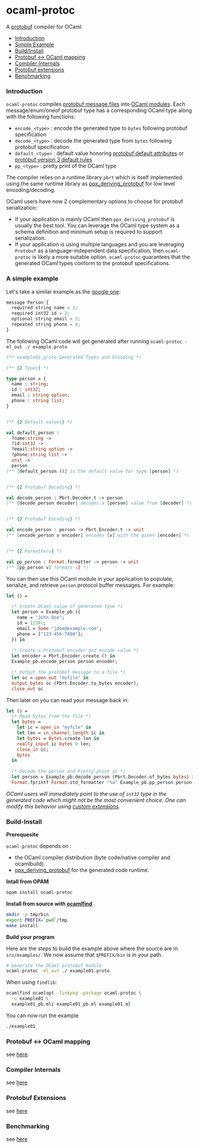 # ocaml-protoc

A [protobuf](https://developers.google.com/protocol-buffers/) compiler for OCaml. 

* [Introduction](#introduction)
* [Simple Example](#a-simple-example)
* [Build/Install](#build-install)
* [Protobuf <-> OCaml mapping](doc/protobuf_ocaml_mapping.md)
* [Compiler Internals](doc/compiler_internals.md)
* [Protobuf extensions](doc/ocaml_extensions.md)
* [Benchmarking](doc/benchmarking.md)

### Introduction 

`ocaml-protoc` compiles [protobuf message files](https://developers.google.com/protocol-buffers/docs/proto) into 
[OCaml modules](http://caml.inria.fr/pub/docs/manual-ocaml/moduleexamples.html). Each message/enum/oneof protobuf type 
has a corresponding OCaml type along with the following functions:
* `encode_<type>` : encode the generated type to `bytes` following protobuf specification
* `decode_<type>` : decode the generated type from `bytes` following protobuf specification
* `default_<type>` : default value honoring [protobuf default attributes](https://developers.google.com/protocol-buffers/docs/proto#optional) or [protobuf version 3 default rules](https://developers.google.com/protocol-buffers/docs/proto3#default) 
* `pp_<type>` : pretty print of the OCaml type

The compiler relies on a runtime library `pbrt` which is itself implemented using the same runtime library as [ppx_deriving_protobuf](https://github.com/whitequark/ppx_deriving_protobuf/) for low level encoding/decoding. 

OCaml users have now 2 complementary options to choose for protobuf serialization:
* If your application is mainly OCaml then `ppx_deriving_protobuf` is usually the best tool. You can leverage the OCaml type system as a schema definition and minimum setup is required to support serialization.
* If your application is using multiple languages and you are leveraging `Protobuf` as a language-independent data specification, then  `ocaml-protoc` is likely a more suitable option. `ocaml-protoc` guarantees that the generated OCaml types conform to the protobuf specifications.

### A simple example

Let's take a similar example as the [google one](https://developers.google.com/protocol-buffers/docs/overview#how-do-they-work):

```Javascript
message Person {
  required string name = 1;
  required int32 id = 2;
  optional string email = 3;
  repeated string phone = 4;
}
```
The following OCaml code will get generated after running `ocaml-protoc -ml_out ./ example.proto`
```OCaml
(** example01.proto Generated Types and Encoding *)

(** {2 Types} *)

type person = {
  name : string;
  id : int32;
  email : string option;
  phone : string list;
}


(** {2 Default values} *)

val default_person : 
  ?name:string ->
  ?id:int32 ->
  ?email:string option ->
  ?phone:string list ->
  unit ->
  person
(** [default_person ()] is the default value for type [person] *)


(** {2 Protobuf Decoding} *)

val decode_person : Pbrt.Decoder.t -> person
(** [decode_person decoder] decodes a [person] value from [decoder] *)


(** {2 Protobuf Encoding} *)

val encode_person : person -> Pbrt.Encoder.t -> unit
(** [encode_person v encoder] encodes [v] with the given [encoder] *)


(** {2 Formatters} *)

val pp_person : Format.formatter -> person -> unit 
(** [pp_person v] formats v] *)
```

You can then use this OCaml module in your application to populate, serialize, and retrieve `person` protocol buffer messages.
For example:

```OCaml
let () =

  (* Create OCaml value of generated type *) 
  let person = Example_pb.({ 
    name = "John Doe"; 
    id = 1234l;
    email = Some "jdoe@example.com"; 
    phone = ["123-456-7890"];
  }) in 
  
  (* Create a Protobuf encoder and encode value *)
  let encoder = Pbrt.Encoder.create () in 
  Example_pb.encode_person person encoder; 

  (* Output the protobuf message to a file *) 
  let oc = open_out "myfile" in 
  output_bytes oc (Pbrt.Encoder.to_bytes encoder);
  close_out oc
```

Then later on you can read your message back in:
```OCaml
let () = 
  (* Read bytes from the file *) 
  let bytes = 
    let ic = open_in "myfile" in 
    let len = in_channel_length ic in 
    let bytes = Bytes.create len in 
    really_input ic bytes 0 len; 
    close_in ic; 
    bytes 
  in 
  
  (* Decode the person and Pretty-print it *)
  let person = Example_pb.decode_person (Pbrt.Decoder.of_bytes bytes) in
  Format.fprintf Format.std_formatter "%a" Example_pb.pp_person person
```

*OCaml users will immediately point to the use of `int32` type in the generated code which might not be the most convenient choice. One can modify this behavior using [custom extensions](doc/ocaml_extensions.md).* 

### Build-Install

**Prerequesite**

`ocaml-protoc` depends on :
* the OCaml compiler distribution (byte code/native compiler and ocamlbuild).
* [ppx_deriving_protobuf](https://github.com/whitequark/ppx_deriving_protobuf) for the generated code runtime.

**Intall from OPAM**

```bash
opam install ocaml-protoc
```

**Install from source with [ocamlfind](http://projects.camlcity.org/projects/findlib.html)**

```bash
mkdir -p tmp/bin
export PREFIX=`pwd`/tmp
make install
```

**Build your program** 

Here are the steps to build the example above where the source are in `src/examples/`. We now assume that `$PREFIX/bin` is in your path.

```Bash
# Generate the OCaml protobuf module 
ocaml-protoc -ml_out ./ example01.proto
```

When using `findlib`:
```Bash
ocamlfind ocamlopt -linkpkg -package ocaml-protoc \
  -o example01 \
  example01_pb.mli example01_pb.ml example01.ml
```

You can now run the example
```Bash
./example01
```
### Protobuf <-> OCaml mapping
see [here](doc/protobuf_ocaml_mapping.md).

### Compiler Internals

see [here](doc/compiler_internals.md)

### Protobuf Extensions
 
see [here](doc/ocaml_extensions.md)

### Benchmarking
 
see [here](doc/benchmarking.md)
